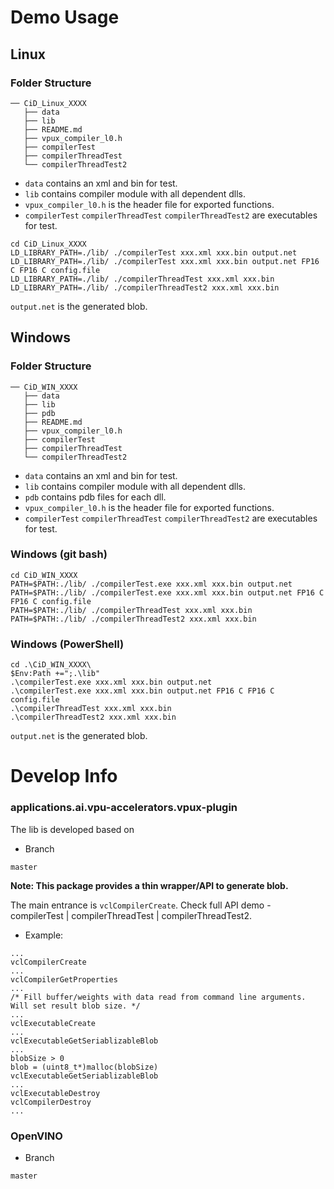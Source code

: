 # Demo Usage

## Linux

### Folder Structure

```
── CiD_Linux_XXXX
   ├── data
   ├── lib
   ├── README.md
   ├── vpux_compiler_l0.h
   ├── compilerTest
   ├── compilerThreadTest
   └── compilerThreadTest2
```

- `data` contains an xml and bin for test.
- `lib` contains compiler module with all dependent dlls.
- `vpux_compiler_l0.h`  is the header file for exported functions.
- `compilerTest` `compilerThreadTest` `compilerThreadTest2` are executables for test.

```
cd CiD_Linux_XXXX
LD_LIBRARY_PATH=./lib/ ./compilerTest xxx.xml xxx.bin output.net
LD_LIBRARY_PATH=./lib/ ./compilerTest xxx.xml xxx.bin output.net FP16 C FP16 C config.file
LD_LIBRARY_PATH=./lib/ ./compilerThreadTest xxx.xml xxx.bin
LD_LIBRARY_PATH=./lib/ ./compilerThreadTest2 xxx.xml xxx.bin
```

`output.net`  is the generated blob.

## Windows

### Folder Structure

```
── CiD_WIN_XXXX
   ├── data
   ├── lib
   ├── pdb
   ├── README.md
   ├── vpux_compiler_l0.h
   ├── compilerTest
   ├── compilerThreadTest
   └── compilerThreadTest2
```

- `data` contains an xml and bin for test.
- `lib` contains compiler module with all dependent dlls.
- `pdb` contains pdb files for each dll.
- `vpux_compiler_l0.h`  is the header file for exported functions.
- `compilerTest` `compilerThreadTest` `compilerThreadTest2` are executables for test.

### Windows (git bash)

```
cd CiD_WIN_XXXX
PATH=$PATH:./lib/ ./compilerTest.exe xxx.xml xxx.bin output.net
PATH=$PATH:./lib/ ./compilerTest.exe xxx.xml xxx.bin output.net FP16 C FP16 C config.file
PATH=$PATH:./lib/ ./compilerThreadTest xxx.xml xxx.bin
PATH=$PATH:./lib/ ./compilerThreadTest2 xxx.xml xxx.bin
```
### Windows (PowerShell)

```
cd .\CiD_WIN_XXXX\
$Env:Path +=";.\lib"
.\compilerTest.exe xxx.xml xxx.bin output.net
.\compilerTest.exe xxx.xml xxx.bin output.net FP16 C FP16 C config.file
.\compilerThreadTest xxx.xml xxx.bin
.\compilerThreadTest2 xxx.xml xxx.bin
```

`output.net`  is the generated blob.

# Develop Info

### applications.ai.vpu-accelerators.vpux-plugin
The lib is developed based on

- Branch

```
master
```

**Note: This package provides a thin wrapper/API to generate blob.**

The main entrance is `vclCompilerCreate`. Check full API demo - compilerTest | compilerThreadTest | compilerThreadTest2.

- Example:
```
...
vclCompilerCreate
...
vclCompilerGetProperties
...
/* Fill buffer/weights with data read from command line arguments. Will set result blob size. */
...
vclExecutableCreate
...
vclExecutableGetSeriablizableBlob
...
blobSize > 0
blob = (uint8_t*)malloc(blobSize)
vclExecutableGetSeriablizableBlob
...
vclExecutableDestroy
vclCompilerDestroy
...

```


### OpenVINO

- Branch

```
master
```
